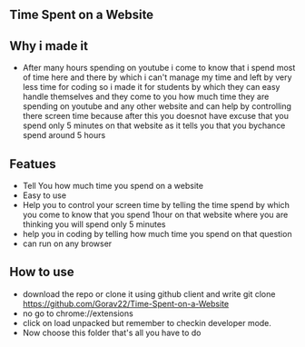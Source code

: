 ## Time Spent on a Website

## Why i made it
- After many hours spending on youtube i come to know that i spend most of time here and there by which i can't manage my time and left by very less time for coding so i made it for students by which they can easy
handle themselves and they come to you how much time they are spending on youtube and any other website and can help by controlling there screen time because after this you doesnot have excuse that you spend only 5 minutes on that website as it tells you that
you bychance spend around 5 hours 

## Featues
- Tell You how much time you spend on a website
- Easy to use
- Help you to control your screen time by telling the time spend by which you come to know that you spend 1hour on that website where you are thinking you will spend only 5 minutes
- help you in coding by telling how much time you spend on that question
- can run on any browser

## How to use
- download the repo or clone it using github client and write 
   git clone https://github.com/Gorav22/Time-Spent-on-a-Website
- no go to
   chrome://extensions
- click on load unpacked but remember to checkin developer mode.
- Now choose this folder that's all you have to do
